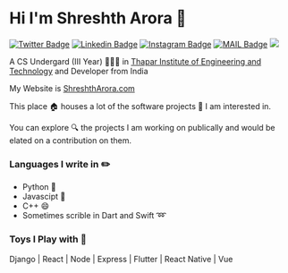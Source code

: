 # Hi I'm Shreshth Arora :rocket:

[![Twitter Badge](https://img.shields.io/badge/-@AroraShreshth-1ca0f1?style=flat-square&labelColor=1ca0f1&logo=twitter&logoColor=white&link=https://twitter.com/AroraShreshth)](https://twitter.com/AroraShreshth) [![Linkedin Badge](https://img.shields.io/badge/-ShreshthArora-blue?style=flat-square&logo=Linkedin&logoColor=white&link=https://www.linkedin.com/in/ShreshthArora/)](https://www.linkedin.com/in/ShreshthArora/) [![Instagram Badge](https://img.shields.io/badge/-@AroraShreshth-03a57a?style=flat-square&labelColor=white&logo=Instagram&link=https://instagram.com/AroraShreshth/)](https://instagram.com/AroraShreshth)
[![MAIL Badge](https://img.shields.io/badge/-hey@shreshtharora.com-c14438?style=flat-square&logo=Gmail&logoColor=white&link=mailto:hey@shreshtharora.com)](mailto:hey@shreshtharora.co)
![](https://komarev.com/ghpvc/?username=AroraShreshth&style=flat-square)

A CS Undergard (III Year) 👨🏻‍💻 in [Thapar Institute of Engineering and Technology](https://thapar.edu) and Developer from India

My Website is [ShreshthArora.com](https://shreshtharora.com)

This place :house: houses a lot of the software projects :telescope: I am interested in.

You can explore :mag: the projects I am working on publically and would be elated on a contribution on them.

### Languages I write in :pencil2:

- Python :snake:
- Javascipt :eyes:
- C++ :smile:
- Sometimes scrible in Dart and Swift :loop:

### Toys I Play with :flashlight:

Django | React | Node | Express | Flutter | React Native | Vue
